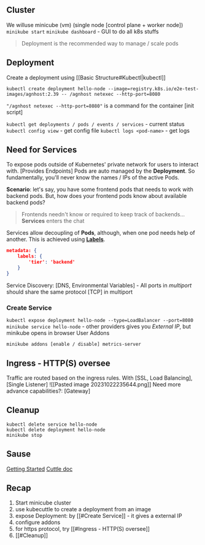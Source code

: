 ## Cluster
We willuse minicube (vm) (single node [control plane + worker node])
`minikube start`
`minikube dashboard` - GUI to do all k8s stuffs

> Deployment is the recommended way to manage / scale pods
## Deployment
Create a deployment using [[Basic Structure#Kubectl|kubectl]] 

`kubectl create deployment hello-node --image=registry.k8s.io/e2e-test-images/agnhost:2.39 -- /agnhost netexec --http-port=8080`

`"/agnhost netexec --http-port=8080"` is a command for the container [init script]

`kubectl get deployments / pods / events / services` - current status
`kubectl config view` - get config file 
`kubectl logs <pod-name>` - get logs
## Need for Services
To expose pods outside of Kubernetes' private network for users to interact with. [Provides Endpoints]
Pods are auto managed by the **Deployment**. So fundamentally, you'll never know the names / IPs of the active Pods. 

**Scenario**: let's say, you have some frontend pods that needs to work with backend pods. But, how does your frontend pods know about available backend pods?
> Frontends needn't know or required to keep track of backends...
> **Services** enters the chat

Services allow decoupling of **Pods**, although, when one pod needs help of another. This is achieved using [**Labels**](https://kubernetes.io/docs/concepts/overview/working-with-objects/labels/#motivation).
```json
metadata: {
	labels: {
		'tier': 'backend'
	}
}
```
Service Discovery: [DNS, Environmental Variables] - All ports in *multiport* should share the same protocol [TCP] in multiport

### Create Service
`kubectl expose deployment hello-node --type=LoadBalancer --port=8080`
`minikube service hello-node` - other providers gives you *External IP*, but minikube opens in browser
User Addons
```shell
minikube addons [enable / disable] metrics-server
```
## Ingress - HTTP(S) oversee
Traffic are routed based on the ingress rules. With [SSL, Load Balancing],  [Single Listener]
![[Pasted image 20231022235644.png]]
Need more advance capabilities?: [Gateway]
## Cleanup
```shell
kubectl delete service hello-node
kubectl delete deployment hello-node
minikube stop
```
## Sause
[Getting Started](https://kubernetes.io/docs/tutorials/hello-minikube/)
[Cuttle doc](https://kubernetes.io/docs/reference/kubectl/)
## Recap
1. Start minicube cluster
2. use kubecuttle to create a deployment from an image
3. expose Deployment:  by [[#Create Service]] - it gives a external IP
4. configure addons
5. for https protocol, try [[#Ingress - HTTP(S) oversee]]
6. [[#Cleanup]]
